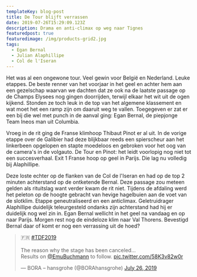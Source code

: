 ```yaml
---
templateKey: blog-post
title: De Tour blijft verrassen
date: 2019-07-26T15:29:09.123Z
description: Drama en anti-climax op weg naar Tignes
featuredpost: true
featuredimage: /img/products-grid2.jpg
tags:
  - Egan Bernal
  - Julian Alaphillipe
  - Col de l'Iseran
---
```

Het was al een ongewone tour. Veel gewin voor België en Nederland. Leuke etappes. De beste renner van het voorjaar in het geel en achter hem aan een gezelschap waarvan we dachten dat ze ook na de laatste passage op de Champs Elysees nog gingen doorrijden, terwijl elkaar het wit uit de ogen kijkend. Stonden ze toch leuk in de top van het algemene klassement en wat moet het een ramp zijn om daaruit weg te vallen. Toegegeven er zat er een bij die wel met punch in de aanval ging: Egan Bernal, de piepjonge Team Ineos man uit Columbia.

Vroeg in de rit ging de Franse klimhoop Thibaut Pinot er al uit. In de vorige etappe over de Galibier had deze blijkbaar reeds een spierscheur aan het linkerbeen opgelopen en stapte moedeloos en gebroken voor het oog van de camera's in de volgauto. De Tour en Pinot: het leidt voorlopig nog niet tot een succesverhaal. Exit 1 Franse hoop op geel in Parijs. Die lag nu volledig bij Alaphillipe.

Deze loste echter op de flanken van de Col de l'Iseran en had op de top 2 minuten achterstand op de ontketende Bernal. Deze passage zou meteen gelden als rituitslag want verder kwam de rit niet. Tijdens de afdaling werd het peleton op de hoogte gebracht van hevige hagelbuien aan de voet van de slotklim. Etappe geneutraliseerd en een anticlimax. Geletruidrager Alaphillipe duidelijk teleurgesteld ondanks zijn achterstand had hij er duidelijk nog wel zin in. Egan Bernal wellicht in het geel na vandaag en op naar Parijs. Morgen rest nog de eindeloze klim naar Val Thorens. Bevestigd Bernal daar of komt er nog een verrassing uit de hoed?

<blockquote class="twitter-tweet"><p lang="en" dir="ltr">🇫🇷 <a href="https://twitter.com/hashtag/TDF2019?src=hash&amp;ref_src=twsrc%5Etfw">#TDF2019</a> <br><br>The reason why the stage has been canceled... <br>Results on <a href="https://twitter.com/EmuBuchmann?ref_src=twsrc%5Etfw">@EmuBuchmann</a> to follow. <a href="https://t.co/58K3v82w0r">pic.twitter.com/58K3v82w0r</a></p>&mdash; BORA – hansgrohe (@BORAhansgrohe) <a href="https://twitter.com/BORAhansgrohe/status/1154768974116208641?ref_src=twsrc%5Etfw">July 26, 2019</a></blockquote> <script async src="https://platform.twitter.com/widgets.js" charset="utf-8"></script>
